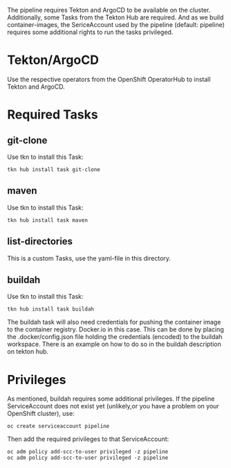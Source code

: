 The pipeline requires Tekton and ArgoCD to be available on the cluster. Additionally, some Tasks from the Tekton Hub are required. And as we build container-images, the SericeAccount used by the pipeline (default: pipeline) requires some additional rights to run the tasks privileged.

# Tekton/ArgoCD
Use the respective operators from the OpenShift OperatorHub to install Tekton and ArgoCD.

# Required Tasks
## git-clone
Use tkn to install this Task:

    tkn hub install task git-clone

## maven
Use tkn to install this Task:

    tkn hub install task maven

## list-directories
This is a custom Tasks, use the yaml-file in this directory.

## buildah
Use tkn to install this Task:

    tkn hub install task buildah

The buildah task will also need credentials for pushing the container image to the container registry. Docker.io in this case.
This can be done by placing the .docker/config.json file holding the credentials (encoded) to the buildah workspace. There is an example on how to do so in the buildah description on tekton hub.

# Privileges
As mentioned, buildah requires some additional privileges. If the pipeline ServiceAccount does not exist yet (unlikely,or you have a problem on your OpenShift cluster), use:

    oc create serviceaccount pipeline

Then add the required privileges to that ServiceAccount:

    oc adm policy add-scc-to-user privileged -z pipeline
    oc adm policy add-scc-to-user privileged -z pipeline

